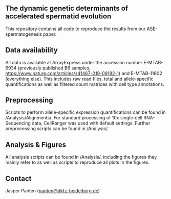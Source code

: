 ## The dynamic genetic determinants of accelerated spermatid evolution

This repository contains all code to reproduce the results from our ASE-spermatogenesis paper. 

## Data availability

All data is available at ArrayExpress under the accession number E-MTAB-6934 (previously published B6 samples, https://www.nature.com/articles/s41467-019-09182-1) and E-MTAB-11602 (everything else). This includes raw read files, total and allele-specific quantifications as well as filtered count matrices with cell type annotations. 

## Preprocessing

Scripts to perform allele-specific expression quantifications can be found in /Analysis/Alignments/. For standard processing of 10x single-cell RNA-Sequencing data, CellRanger was used with default settings. Further preprocessing scripts can be found in /Analysis/. 

## Analysis & Figures

All analysis scripts can be found in /Analysis/, including the figures they mainly refer to as well as scripts to reproduce all plots in the figures.

## Contact

Jasper Panten (panten@dkfz-heidelberg.de)

